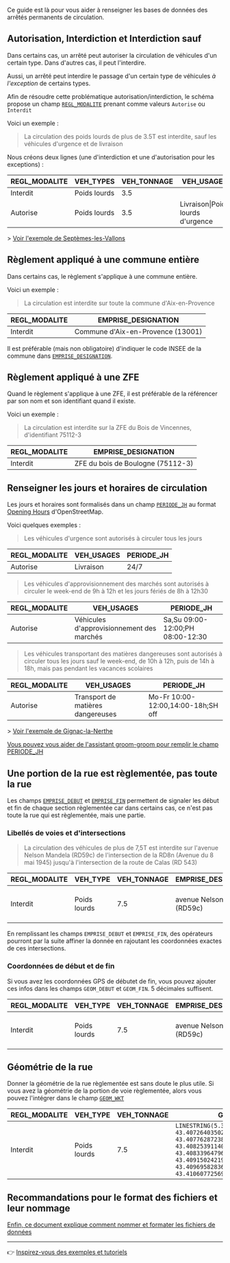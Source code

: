 Ce guide est là pour vous aider à renseigner les bases de données des arrêtés permanents de circulation.

## Autorisation, Interdiction et Interdiction sauf
Dans certains cas, un arrêté peut autoriser la circulation de véhicules d'un certain type. Dans d'autres cas, il peut l'interdire.

Aussi, un arrêté peut interdire le passage d'un certain type de véhicules _à l'exception_ de certains types. 

Afin de résoudre cette problématique autorisation/interdiction, le schéma propose un champ [`REGL_MODALITE`](https://github.com/CEREMA/schema-arrete-permanent-circulation/blob/master/schema-page.md#propri%C3%A9t%C3%A9-regl_modalite) prenant comme valeurs `Autorise` ou `Interdit`

Voici un exemple :

> La circulation des poids lourds de plus de 3.5T est interdite, sauf les véhicules d'urgence et de livraison

Nous créons deux lignes (une d'interdiction et une d'autorisation pour les exceptions) :

REGL_MODALITE | VEH_TYPES | VEH_TONNAGE | VEH_USAGES |
 -- | -- | -- | -- |
 Interdit | Poids lourds | 3.5 |  |
 Autorise | Poids lourds | 3.5 | Livraison\|Poids lourds d'urgence |
 
 \> [Voir l'exemple de Septèmes-les-Vallons](https://github.com/CEREMA/schema-arrete-permanent-circulation/blob/master/EXEMPLES.md#commune-de-sept%C3%A8mes-les-vallons)
 
## Règlement appliqué à une commune entière
Dans certains cas, le règlement s'applique à une commune entière.

Voici un exemple :
> La circulation est interdite sur toute la commune d'Aix-en-Provence

REGL_MODALITE | EMPRISE_DESIGNATION |
 -- | -- |
 Interdit | Commune d'Aix-en-Provence (13001)
 
 Il est préférable (mais non obligatoire) d'indiquer le code INSEE de la commune dans [`EMPRISE_DESIGNATION`](https://github.com/CEREMA/schema-arrete-circulation-marchandises/blob/master/documentation/schema-page.md#nom-de-la-voie---propri%C3%A9t%C3%A9-emprise_designation).
 
 ## Règlement appliqué à une ZFE
 Quand le règlement s'applique à une ZFE, il est préférable de la référencer par son nom et son identifiant quand il existe.

Voici un exemple :
> La circulation est interdite sur la ZFE du Bois de Vincennes, d'identifiant 75112-3

REGL_MODALITE | EMPRISE_DESIGNATION |
 -- | -- |
 Interdit | ZFE du bois de Boulogne (75112-3) 

 
## Renseigner les jours et horaires de circulation
Les jours et horaires sont formalisés dans un champ [`PERIODE_JH`](https://github.com/CEREMA/schema-arrete-permanent-circulation/blob/master/schema-page.md#jours-et-heures-de-circulation---propri%C3%A9t%C3%A9-periode_jh) au format [Opening Hours](https://wiki.openstreetmap.org/wiki/Key:opening_hours) d'OpenStreetMap.

Voici quelques exemples : 

> Les véhicules d'urgence sont autorisés à circuler tous les jours

REGL_MODALITE | VEH_USAGES | PERIODE_JH |
 -- | -- | -- |
 Autorise | Livraison | 24/7 |


> Les véhicules d'approvisionnement des marchés sont autorisés à circuler le week-end de 9h à 12h et les jours fériés de 8h à 12h30

REGL_MODALITE | VEH_USAGES | PERIODE_JH |
 -- | -- | -- |
 Autorise | Véhicules d'approvisionnement des marchés | Sa,Su 09:00-12:00;PH 08:00-12:30 |
 
 
> Les véhicules transportant des matières dangereuses sont autorisés à circuler tous les jours sauf le week-end, de 10h à 12h, puis de 14h à 18h, mais pas pendant les vacances scolaires

REGL_MODALITE | VEH_USAGES | PERIODE_JH |
 -- | -- | -- |
 Autorise | Transport de matières dangereuses | Mo-Fr 10:00-12:00,14:00-18h;SH off |

\> [Voir l'exemple de Gignac-la-Nerthe
](https://github.com/CEREMA/schema-arrete-permanent-circulation/blob/master/EXEMPLES.md#commune-de-gignac-la-nerthe)

[Vous pouvez vous aider de l'assistant groom-groom pour remplir le champ PERIODE_JH](https://cerema-med.shinyapps.io/groom-groom/)

## Une portion de la rue est règlementée, pas toute la rue
Les champs [`EMPRISE_DEBUT`](https://github.com/CEREMA/schema-arrete-circulation-marchandises/blob/master/documentation/schema-page.md#d%C3%A9but-de-la-section---propri%C3%A9t%C3%A9-emprise_debut) et [`EMPRISE_FIN`](https://github.com/CEREMA/schema-arrete-circulation-marchandises/blob/master/documentation/schema-page.md#fin-de-la-section---propri%C3%A9t%C3%A9-emprise_fin) permettent de signaler les début et fin de chaque section règlementée car dans certains cas, ce n'est pas toute la rue qui est règlementée, mais une partie.

### Libellés de voies et d'intersections
> La circulation des véhicules de plus de 7,5T est interdite sur l'avenue Nelson Mandela (RD59c) de l'intersection de la RD8n (Avenue du 8 mai 1945) jusqu'à l'intersection de la route de Calas (RD 543)

REGL_MODALITE | VEH_TYPE | VEH_TONNAGE | EMPRISE_DESIGNATION | EMPRISE_DEBUT | EMPRISE_FIN |
 -- | -- | -- | -- | -- | -- |
 Interdit | Poids lourds | 7.5 | avenue Nelson Mandela (RD59c) | intersection de la RD8n (Avenue du 8 mai 1945) | intersection de la route de Calas (RD 543) |
 
 En remplissant les champs `EMPRISE_DEBUT` et `EMPRISE_FIN`, des opérateurs pourront par la suite affiner la donnée en rajoutant les coordonnées exactes de ces intersections.

### Coordonnées de début et de fin
Si vous avez les coordonnées GPS de débutet de fin, vous pouvez ajouter ces infos dans les champs `GEOM_DEBUT` et `GEOM_FIN`. 5 décimales suffisent.

REGL_MODALITE | VEH_TYPE | VEH_TONNAGE | EMPRISE_DESIGNATION | EMPRISE_DEBUT | GEOM_DEBUT | EMPRISE_FIN | GEOM_FIN |
 -- | -- | -- | -- | -- | -- | -- | -- |
 Interdit | Poids lourds | 7.5 | avenue Nelson Mandela (RD59c) | intersection de la RD8n (Avenue du 8 mai 1945) | 5.37229,43.41060 | intersection de la route de Calas (RD 543) | 5.36585,43.40828 |
 
## Géométrie de la rue
Donner la géométrie de la rue règlementée est sans doute le plus utile. Si vous avez la géométrie de la portion de voie règlementée, alors vous pouvez l'intégrer dans le champ [`GEOM_WKT`](https://github.com/CEREMA/schema-arrete-circulation-marchandises/blob/master/documentation/schema-page.md#g%C3%A9om%C3%A9trie-au-format-wkt---propri%C3%A9t%C3%A9-geom_wkt)
 
 REGL_MODALITE | VEH_TYPE | VEH_TONNAGE | GEOM_WKT |
 -- | -- | -- | -- |
 Interdit | Poids lourds | 7.5 |  `LINESTRING(5.364190559467414 43.40726403502167,5.365317087253669 43.40776287238391,5.365896444400886 43.40825391140007,5.366218309482673 43.40833964796295,5.367977838596443 43.409150242196034,5.368761043628791 43.40969582836029,5.372162084659675 43.41060772569154)` |
 
## Recommandations pour le format des fichiers et leur nommage
[Enfin, ce document explique comment nommer et formater les fichiers de données](https://github.com/CEREMA/schema-arrete-circulation-marchandises/blob/master/FORMAT.md)  

----
 
👉 [Inspirez-vous des exemples et tutoriels](https://github.com/CEREMA/schema-arrete-permanent-circulation/blob/master/EXEMPLES.md)
